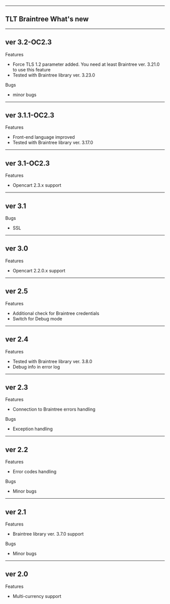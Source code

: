 ------------------------
TLT Braintree What's new
------------------------

-------------
ver 3.2-OC2.3
-------------

Features

- Force TLS 1.2 parameter added. You need at least Braintree ver. 3.21.0 to use this feature
- Tested with Braintree library ver. 3.23.0

Bugs

- minor bugs

---------------
ver 3.1.1-OC2.3
---------------

Features

- Front-end language improved
- Tested with Braintree library ver. 3.17.0

-------------
ver 3.1-OC2.3
-------------

Features

- Opencart 2.3.x support

-------
ver 3.1
-------

Bugs

- SSL

-------
ver 3.0
-------

Features

- Opencart 2.2.0.x support

-------
ver 2.5
-------

Features

- Additional check for Braintree credentials
- Switch for Debug mode

-------
ver 2.4
-------

Features

- Tested with Braintree library ver. 3.8.0
- Debug info in error log

-------
ver 2.3
-------

Features

- Connection to Braintree errors handling

Bugs

- Exception handling

-------
ver 2.2
-------

Features

- Error codes handling

Bugs

- Minor bugs

-------
ver 2.1
-------

Features

- Braintree library ver. 3.7.0 support

Bugs

- Minor bugs

-------
ver 2.0
-------

Features

- Multi-currency support
